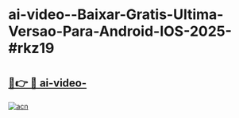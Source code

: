 # ai-video--Baixar-Gratis-Ultima-Versao-Para-Android-IOS-2025-#rkz19

# <h2><a href="https://ainizakaria.my?title=ai-video-&ref=22M">🔗👉 🔴 ai-video-</a></h2>

[![acn](https://github.com/user-attachments/assets/0f9c940e-d8b0-45ae-aac7-cd30a18b3e1c)](https://ainizakaria.my?title=ai-video-&ref=22M)

